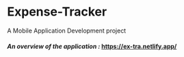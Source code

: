 # Expense-Tracker
A Mobile Application Development project

#### _An overview of the application :_ https://ex-tra.netlify.app/
